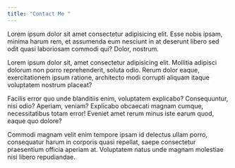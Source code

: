 ```yaml
---
title: "Contact Me "
---
```


Lorem ipsum dolor sit amet consectetur adipisicing elit. Esse nobis ipsam, minima harum rem, et assumenda eum nesciunt in at deserunt libero sed odit quasi laboriosam commodi qui? Dolor, nostrum.

Lorem ipsum dolor sit, amet consectetur adipisicing elit. Mollitia adipisci dolorum non porro reprehenderit, soluta odio. Rerum dolor eaque, exercitationem ipsum ratione, architecto modi corrupti aliquam itaque voluptatem nostrum placeat?

Facilis error quo unde blanditiis enim, voluptatem explicabo? Consequuntur, nisi odio? Aperiam, veniam? Explicabo obcaecati magnam cumque, necessitatibus totam error! Eveniet amet rerum minus iste earum quod, eaque quo dolore?

Commodi magnam velit enim tempore ipsam id delectus ullam porro, consequatur harum in corporis quasi repellat, saepe consectetur praesentium officia aperiam at. Voluptatem natus unde magnam molestiae nisi libero repudiandae.
